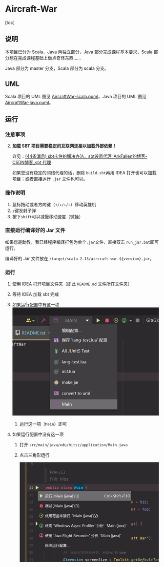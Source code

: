 # Aircraft-War

[toc]

## 说明

本项目已分为 Scala、Java 两独立部分，Java 部分完成课程基本要求，Scala 部分想在完成课程基础上做点奇怪东西……

Java 部分为 master 分支，Scala 部分为 scala 分支。

## UML

Scala 项目的 UML 图见 [AircraftWar-scala.puml](uml/AircraftWar-scala.puml)，Java 项目的 UML 图见 [AircraftWar-java.puml](uml/AircraftWar-java.puml)。

## 运行

### 注意事项

2. **加载 SBT 项目需要稳定的互联网连接以加载外部依赖！**

   详见：[(44条消息) sbt卡住的解决办法，sbt设置代理_ArkFallen的博客-CSDN博客_sbt 代理](https://blog.csdn.net/baidu_33340703/article/details/105548180)

   如果您没有稳定的网络代理的话，删除 `build.sbt`再用 IDEA 打开也可以加载项目；或者直接运行 `.jar` 文件也可以。


### 操作说明

1. 鼠标拖动或者方向键（`↑/↓/←/→`）移动英雄机
2. `z`键发射子弹
3. 按下`shift`可以减慢移动速度（微操）

### 直接运行编译好的 Jar 文件

如果您是助教，我已经程序编译打包为单个`.jar`文件，直接双击 `run_jar.bat`即可运行。

编译好的 Jar 文件放在 `/target/scala-2.13/aircraft-war-${version}.jar`。

### 运行

1. 使用 IDEA 打开项目文件夹（即此 `README.md` 文件所在文件夹）

2. 等待 IDEA 加载 sbt 完成

3. 如果运行配置中有这一项![image-20220424223427858](README.assets/image-20220424223427858.png)

   1. 运行这一项（`Main`）即可

4. 如果运行配置中没有这一项

   1. 打开 `src/main/java/edu/hitsz/application/Main.java`

   2. 点击三角形运行

      ![image-20220327174436632](README.assets/image-20220327174436632.png)

